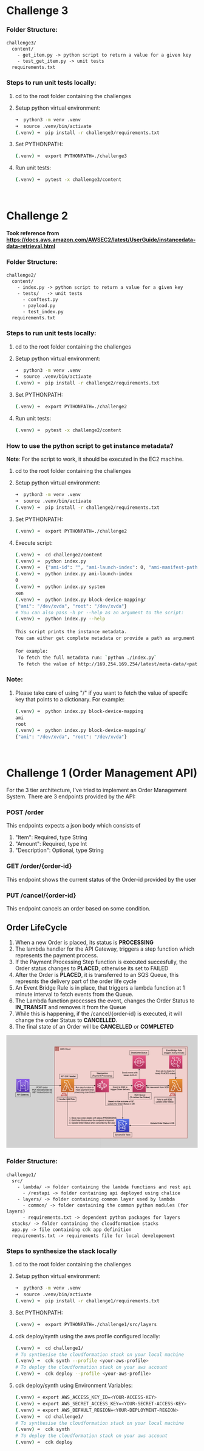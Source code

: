 # Challenge 3

### Folder Structure:
```
challenge3/
  content/
    - get_item.py -> python script to return a value for a given key
    - test_get_item.py -> unit tests
  requirements.txt
```

### Steps to run unit tests locally:
1. cd to the root folder containing the challenges
   
2. Setup python virtual environment:
   ```bash
   ➜  python3 -m venv .venv
   ➜  source .venv/bin/activate
   (.venv) ➜  pip install -r challenge3/requirements.txt 
   ```
    
3. Set PYTHONPATH:
   ```bash
   (.venv) ➜  export PYTHONPATH=./challenge3 
   ```
    
4. Run unit tests:
   ```bash
   (.venv) ➜  pytest -x challenge3/content
   ```
&nbsp;
&nbsp;

# Challenge 2

#### Took reference from https://docs.aws.amazon.com/AWSEC2/latest/UserGuide/instancedata-data-retrieval.html

### Folder Structure:
```
challenge2/
  content/
    - index.py -> python script to return a value for a given key
    - tests/   -> unit tests
      - conftest.py
      - payload.py
      - test_index.py
  requirements.txt
```

### Steps to run unit tests locally:
1. cd to the root folder containing the challenges
   
2. Setup python virtual environment:
   ```bash
   ➜  python3 -m venv .venv
   ➜  source .venv/bin/activate
   (.venv) ➜  pip install -r challenge2/requirements.txt 
   ```
    
3. Set PYTHONPATH:
   ```bash
   (.venv) ➜  export PYTHONPATH=./challenge2 
   ```
    
4. Run unit tests:
   ```bash
   (.venv) ➜  pytest -x challenge2/content
   ```

### How to use the python script to get instance metadata?

<b>Note</b>: For the script to work, it should be executed in the EC2 machine.

1. cd to the root folder containing the challenges
   
2. Setup python virtual environment:
   ```bash
   ➜  python3 -m venv .venv
   ➜  source .venv/bin/activate
   (.venv) ➜  pip install -r challenge2/requirements.txt 
   ```
    
3. Set PYTHONPATH:
   ```bash
   (.venv) ➜  export PYTHONPATH=./challenge2 
   ```

4. Execute script:
   ```bash
   (.venv) ➜  cd challenge2/content
   (.venv) ➜  python index.py
   (.venv) ➜  {"ami-id": "", "ami-launch-index": 0, "ami-manifest-path": "(unknown)", "block-device-mapping": {"ami": "/dev/xvda", "root": "/dev/xvda"}, "events": {"maintenance": {"history": [], "scheduled": []}}, "hostname": ".........", "services": {"domain": "amazonaws.com", "partition": "aws"}, "system": "xen"}
   (.venv) ➜  python index.py ami-launch-index
   0
   (.venv) ➜  python index.py system
   xen
   (.venv) ➜  python index.py block-device-mapping/
   {"ami": "/dev/xvda", "root": "/dev/xvda"}
   # You can also pass -h pr --help as an argument to the script:
   (.venv) ➜  python index.py --help

   This script prints the instance metadata.
   You can either get complete metadata or provide a path as argument to fetch a specific key.

   For example:
    To fetch the full metadata run: `python ./index.py`
    To fetch the value of http://169.254.169.254/latest/meta-data/<path>, run: `python ./index.py <path>`

   ```

### Note: 

1. Please take care of using "/" if you want to fetch the value of specifc key that points to a dictionary. For example:
   ```bash
   (.venv) ➜  python index.py block-device-mapping
   ami
   root
   (.venv) ➜  python index.py block-device-mapping/
   {"ami": "/dev/xvda", "root": "/dev/xvda"}
   ```


&nbsp;
&nbsp;

# Challenge 1 (Order Management API)

For the 3 tier architecture, I've tried to implement an Order Management System. There are 3 endpoints provided by the API:
### POST /order
This endpoints expects a json body which consists of 
1. "Item": Required, type String
2. "Amount": Required, type Int
3. "Description": Optional, type String
### GET /order/{order-id}
This endpoint shows the current status of the Order-id provided by the user
### PUT /cancel/{order-id}
This endpoint cancels an order based on some condition.

## Order LifeCycle
1. When a new Order is placed, its status is <b>PROCESSING</b>
2. The lambda handler for the API Gateway, triggers a step function which represents the payment process.
3. If the Payment Processing Step function is executed succesfully, the Order status changes to <b>PLACED</b>, otherwise its set to FAILED
4. After the Order is <b>PLACED</b>, it is transferred to an SQS Queue, this represnts the delivery part of the order life cycle
5. An Event Bridge Rule is in place, that triggers a lambda function at 1 minute interval to fetch events from the Queue.
6. The Lambda function processes the event, changes the Order Status to <b>IN_TRANSIT</b> and removes it from the Queue
7. While this is happening, if the /cancel/{order-id} is executed, it will change the order Status to <b>CANCELLED</b>.
8. The final state of an Order will be <b>CANCELLED</b> or <b>COMPLETED</b>


![alt text](challenge1/docs/diagram.png "Order Managament API")

### Folder Structure:
```
challenge1/
  src/
    - lambda/ -> folder containing the lambda functions and rest api
      - /restapi -> folder containing api deployed using chalice
    - layers/ -> folder containing common layer used by lambda
      - common/ -> folder containing the common python modules (for layers)
      - requirements.txt -> dependent python packages for layers
  stacks/ -> folder containing the cloudformation stacks
  app.py -> file containing cdk app definition
  requirements.txt -> requirements file for local developement
```
### Steps to synthesize the stack locally
1. cd to the root folder containing the challenges
   
2. Setup python virtual environment:
   ```bash
   ➜  python3 -m venv .venv
   ➜  source .venv/bin/activate
   (.venv) ➜  pip install -r challenge1/requirements.txt 
   ```
    
3. Set PYTHONPATH:
   ```bash
   (.venv) ➜  export PYTHONPATH=./challenge1/src/layers
   ```
    
4. cdk deploy/synth using the aws profile configured locally:
   ```bash
   (.venv) ➜  cd challenge1/
   # To synthesise the cloudformation stack on your local machine
   (.venv) ➜  cdk synth --profile <your-aws-profile>
   # To deploy the cloudformation stack on your aws account
   (.venv) ➜  cdk deploy --profile <your-aws-profile>
   ```

5. cdk deploy/synth using Environment Variables:
   ```bash
   (.venv) ➜ export AWS_ACCESS_KEY_ID=<YOUR-ACCESS-KEY>
   (.venv) ➜ export AWS_SECRET_ACCESS_KEY=<YOUR-SECRET-ACCESS-KEY>
   (.venv) ➜ export AWS_DEFAULT_REGION=<YOUR-DEPLOYMENT-REGION>
   (.venv) ➜  cd challenge1/
   # To synthesise the cloudformation stack on your local machine
   (.venv) ➜  cdk synth
   # To deploy the cloudformation stack on your aws account
   (.venv) ➜  cdk deploy
   ```